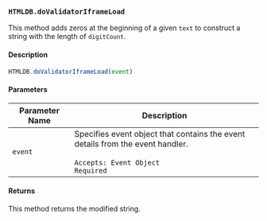 ### `HTMLDB.doValidatorIframeLoad`

This method adds zeros at the beginning of a given `text` to construct a string with the length of `digitCount`.

#### Description

```javascript
HTMLDB.doValidatorIframeLoad(event)
```

#### Parameters

| Parameter Name             | Description                               |
| -------------------------- | ----------------------------------------- |
| `event` | Specifies event object that contains the event details from the event handler.<br><br>`Accepts: Event Object`<br>`Required` |

#### Returns

This method returns the modified string.